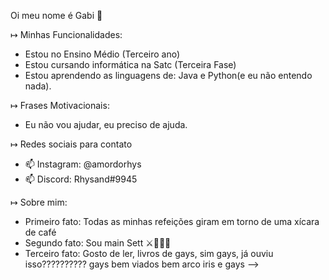 Oi meu nome é Gabi 👋

↦ Minhas Funcionalidades:

-  Estou no Ensino Médio (Terceiro ano)
-  Estou cursando informática na Satc (Terceira Fase)
-  Estou aprendendo as linguagens de: Java e Python(e eu não entendo nada).

↦ Frases Motivacionais: 

-  Eu não vou ajudar, eu preciso de ajuda.

↦ Redes sociais para contato

- 📫 Instagram: @amordorhys
- 📫 Discord: Rhysand#9945

↦ Sobre mim:

-  Primeiro fato: Todas as minhas refeições giram em torno de uma xícara de café
-  Segundo fato: Sou main Sett ⚔🍃😈💀
-  Terceiro fato: Gosto de ler, livros de gays, sim gays, já ouviu isso?????????? gays bem viados bem arco iris e gays
-->
